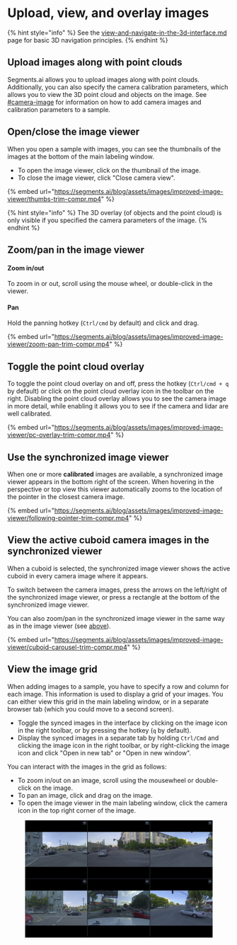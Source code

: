 # Upload, view, and overlay images

{% hint style="info" %}
See the [view-and-navigate-in-the-3d-interface.md](view-and-navigate-in-the-3d-interface.md "mention") page for basic 3D navigation principles.
{% endhint %}

## Upload images along with point clouds

Segments.ai allows you to upload images along with point clouds. Additionally, you can also specify the camera calibration parameters, which allows you to view the 3D point cloud and objects on the image. See [#camera-image](../../reference/sample-types/#camera-image "mention") for information on how to add camera images and calibration parameters to a sample.

## Open/close the image viewer

When you open a sample with images, you can see the thumbnails of the images at the bottom of the main labeling window.

* To open the image viewer, click on the thumbnail of the image.
* To close the  image viewer, click "Close camera view".

{% embed url="https://segments.ai/blog/assets/images/improved-image-viewer/thumbs-trim-compr.mp4" %}

{% hint style="info" %}
The 3D overlay (of objects and the point cloud) is only visible if you specified the camera parameters of the image.
{% endhint %}

## Zoom/pan in the image viewer

#### Zoom in/out

To zoom in or out, scroll using the mouse wheel, or double-click in the viewer.

#### Pan

Hold the panning hotkey (`Ctrl/cmd` by default) and click and drag.



{% embed url="https://segments.ai/blog/assets/images/improved-image-viewer/zoom-pan-trim-compr.mp4" %}

## Toggle the point cloud overlay

To toggle the point cloud overlay on and off, press the hotkey (`Ctrl/cmd + q` by default) or click on the point cloud overlay icon in the toolbar on the right. Disabling the point cloud overlay allows you to see the camera image in more detail, while enabling it allows you to see if the camera and lidar are well calibrated.

{% embed url="https://segments.ai/blog/assets/images/improved-image-viewer/pc-overlay-trim-compr.mp4" %}

## Use the **synchronized** image viewer

When one or more **calibrated** images are available, a synchronized image viewer appears in the bottom right of the screen. When hovering in the perspective or top view this viewer automatically zooms to the location of the pointer in the closest camera image.

{% embed url="https://segments.ai/blog/assets/images/improved-image-viewer/following-pointer-trim-compr.mp4" %}

## View the active cuboid camera images in the synchronized viewer

When a cuboid is selected, the synchronized image viewer shows the active cuboid in every camera image where it appears.

To switch between the camera images, press the arrows on the left/right of the synchronized image viewer, or press a rectangle at the bottom of the synchronized image viewer.

You can also zoom/pan in the synchronized image viewer in the same way as in the image viewer (see [above](upload-view-and-overlay-images.md#zoom-pan-in-the-image-viewer)).

{% embed url="https://segments.ai/blog/assets/images/improved-image-viewer/cuboid-carousel-trim-compr.mp4" %}

## View the image grid

When adding images to a sample, you have to specify a row and column for each image. This information is used to display a grid of your images. You can either view this grid in the main labeling window, or in a separate browser tab (which you could move to a second screen).

* Toggle the synced images in the interface by clicking on the image icon in the right toolbar, or by pressing the hotkey (`q` by default).
* Display the synced images in a separate tab by holding `Ctrl/Cmd` and clicking the image icon in the right toolbar, or by right-clicking the image icon and click "Open in new tab" or "Open in new window".

You can interact with the images in the grid as follows:

* To zoom in/out on an image, scroll using the mousewheel or double-click on the image.&#x20;
* To pan an image, click and drag on the image.
* To open the image viewer in the main labeling window, click the camera icon in the top right corner of the image.&#x20;

<figure><img src="../../.gitbook/assets/image.png" alt=""><figcaption></figcaption></figure>

